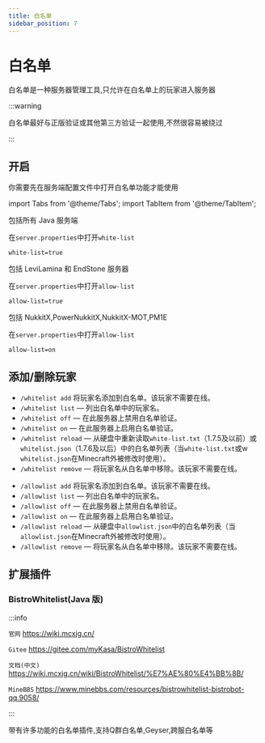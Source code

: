 ```yaml
---
title: 白名单
sidebar_position: 7
---
```


# 白名单

白名单是一种服务器管理工具,只允许在白名单上的玩家进入服务器

:::warning

白名单最好与正版验证或其他第三方验证一起使用,不然很容易被绕过

:::

## 开启

你需要先在服务端配置文件中打开白名单功能才能使用

import Tabs from '@theme/Tabs';
import TabItem from '@theme/TabItem';

<Tabs queryString="open">
<TabItem value="java" label="Java 服务器">

包括所有 Java 服务端

在`server.properties`中打开`white-list`

```properties
white-list=true
```

</TabItem>
<TabItem value="bedrock" label="BDS 服务器">

包括 LeviLamina 和 EndStone 服务器

在`server.properties`中打开`allow-list`

```properties
allow-list=true
```

</TabItem>
<TabItem value="nukkit" label="NukkitX 服务器">

包括 NukkitX,PowerNukkitX,NukkitX-MOT,PM1E

在`server.properties`中打开`allow-list`

```properties
allow-list=on
```

</TabItem>
</Tabs>

## 添加/删除玩家

<Tabs queryString="command">
<TabItem value="java" label="Java 服务器">

* `/whitelist add`  将玩家名添加到白名单。该玩家不需要在线。
* `/whitelist list` — 列出白名单中的玩家名。
* `/whitelist off` — 在此服务器上禁用白名单验证。
* `/whitelist on` — 在此服务器上启用白名单验证。
* `/whitelist reload` —
  从硬盘中重新读取`white-list.txt`（1.7.5及以前）或`whitelist.json`（1.7.6及以后）中的白名单列表（当`white-list.txt`或w
  `whitelist.json`在Minecraft外被修改时使用）。
* `/whitelist remove` — 将玩家名从白名单中移除。该玩家不需要在线。

</TabItem>
<TabItem value="bedrock" label="基岩版服务器">

* `/allowlist add`  将玩家名添加到白名单。该玩家不需要在线。
* `/allowlist list` — 列出白名单中的玩家名。
* `/allowlist off` — 在此服务器上禁用白名单验证。
* `/allowlist on` — 在此服务器上启用白名单验证。
* `/allowlist reload` —
  从硬盘中`allowlist.json`中的白名单列表（当`allowlist.json`在Minecraft外被修改时使用）。
* `/allowlist remove` — 将玩家名从白名单中移除。该玩家不需要在线。

</TabItem>
</Tabs>

## 扩展插件

### BistroWhitelist(Java 版)

:::info

`官网` https://wiki.mcxjg.cn/

`Gitee` https://gitee.com/myKasa/BistroWhitelist

`文档(中文)` https://wiki.mcxjg.cn/wiki/BistroWhitelist/%E7%AE%80%E4%BB%8B/

`MineBBS` https://www.minebbs.com/resources/bistrowhitelist-bistrobot-qq.9058/

:::

带有许多功能的白名单插件,支持Q群白名单,Geyser,跨服白名单等
